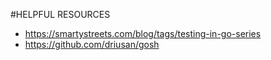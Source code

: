 #HELPFUL RESOURCES

- https://smartystreets.com/blog/tags/testing-in-go-series
- https://github.com/driusan/gosh
